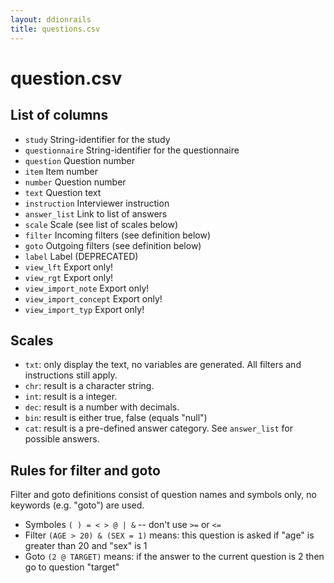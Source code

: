 ```yaml
---
layout: ddionrails
title: questions.csv
---
```


question.csv
============

List of columns
---------------
* `study` String-identifier for the study
* `questionnaire` String-identifier for the questionnaire
* `question` Question number
* `item` Item number
* `number` Question number
* `text` Question text
* `instruction` Interviewer instruction
* `answer_list` Link to list of answers
* `scale` Scale (see list of scales below)
* `filter` Incoming filters (see definition below)
* `goto` Outgoing filters (see definition below)
* `label` Label (DEPRECATED)
* `view_lft` Export only!
* `view_rgt` Export only!
* `view_import_note` Export only!
* `view_import_concept` Export only!
* `view_import_typ` Export only!



Scales
------

* `txt`: only display the text, no variables are generated. All filters and
  instructions still apply.
* `chr`: result is a character string.
* `int`: result is a integer.
* `dec`: result is a number with decimals.
* `bin`: result is either true, false (equals "null")
* `cat`: result is a pre-defined answer category. See `answer_list` for
  possible answers.

Rules for filter and goto
-------------------------

Filter and goto definitions consist of question names and symbols only,
no keywords (e.g. "goto") are used.

* Symboles `( ) = < > @ | &` -- don't use `>=` or `<=`
* Filter `(AGE > 20) & (SEX = 1)` means: this question is asked if "age" is
  greater than 20 and "sex" is 1
* Goto `(2 @ TARGET)` means: if the answer to the current question is 2 then
  go to question "target"
